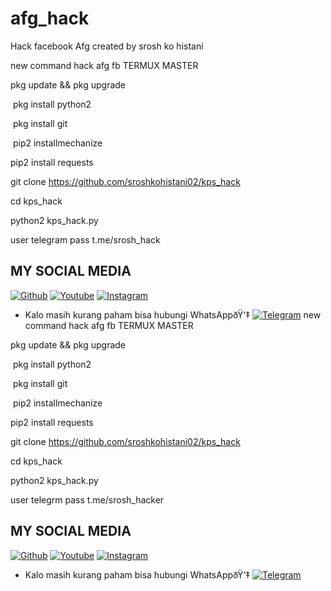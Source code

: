 # afg_hack
Hack facebook Afg  created by srosh ko histani



new command hack afg fb    TERMUX MASTER

pkg update && pkg upgrade

 pkg install python2

 pkg install git 

 pip2 installmechanize



 pip2 install requests

git clone https://github.com/sroshkohistani02/kps_hack

cd kps_hack

 python2 kps_hack.py

user  telegram
pass t.me/srosh_hack


## MY SOCIAL MEDIA
[![Github](https://img.shields.io/badge/Github-Ikuti-green?style=for-the-badge&logo=github)](https://github.com/Mohammadjan1122/)
[![Youtube](https://img.shields.io/badge/Youtube-Subscribe-green?style=for-the-badge&logo=Youtube)](https://www.youtube.com/channel/UCsjehdLYufdHOKyNwX_E6gg)
[![Instagram](https://img.shields.io/badge/Instagram-Ikuti-green?style=for-the-badge&logo=instagram)](https://Instagram.com/mohammad_sultani)
* Kalo masih kurang paham bisa hubungi WhatsAppðŸ‘‡
[![Telegram](https://img.shields.io/badge/Telegram-Hubungi-brightgreen?style=for-the-badge&logo=whatsapp)](https://t.me/sultani1122)
new command hack afg fb    TERMUX MASTER

pkg update && pkg upgrade

 pkg install python2

 pkg install git 

 pip2 installmechanize



 pip2 install requests

git clone https://github.com/sroshkohistani02/kps_hack

cd kps_hack

 python2 kps_hack.py

user  telegrm
pass t.me/srosh_hacker


## MY SOCIAL MEDIA
[![Github](https://img.shields.io/badge/Github-mohammad-green?style=for-the-badge&logo=github)](https://github.com/Mohammadjan1122/)
[![Youtube](https://img.shields.io/badge/Youtube-Subscribe-green?style=for-the-badge&logo=Youtube)](https://youtube.com/channel/UC6PezjDN1ofLSXn3onPxzpQ)
[![Instagram](https://img.shields.io/badge/Instagram-mohammad-green?style=for-the-badge&logo=instagram)](https://Instagram.com/mohammad_sultani)
* Kalo masih kurang paham bisa hubungi WhatsAppðŸ‘‡
[![Telegram](https://img.shields.io/badge/Telegram-Mohammad-brightgreen?style=for-the-badge&logo=Telegram)](https://t.me/sultani1122)
